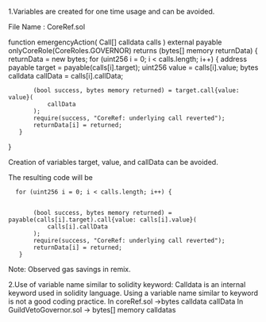 1.Variables are created for one time usage and can be avoided.

File Name : CoreRef.sol

   function emergencyAction(
       Call[] calldata calls
   )
       external
       payable
       onlyCoreRole(CoreRoles.GOVERNOR)
       returns (bytes[] memory returnData)
   {
       returnData = new bytes[](calls.length);
       for (uint256 i = 0; i < calls.length; i++) {
           address payable target = payable(calls[i].target);
           uint256 value = calls[i].value;
           bytes calldata callData = calls[i].callData;


           (bool success, bytes memory returned) = target.call{value: value}(
               callData
           );
           require(success, "CoreRef: underlying call reverted");
           returnData[i] = returned;
       }
   }


Creation of variables  target, value, and callData can be avoided. 

The resulting code will be 

      for (uint256 i = 0; i < calls.length; i++) {


           (bool success, bytes memory returned) = payable(calls[i].target).call{value: calls[i].value}(
               calls[i].callData
           );
           require(success, "CoreRef: underlying call reverted");
           returnData[i] = returned;
       }

Note: Observed gas savings in remix. 

2.Use of variable name similar to solidity keyword: 
Calldata is an internal keyword used in solidity language. Using a variable name similar to keyword is not a good coding practice.
In coreRef.sol →bytes calldata callData
In GuildVetoGovernor.sol → bytes[] memory calldatas


